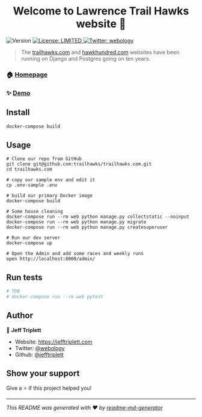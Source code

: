 <h1 align="center">Welcome to Lawrence Trail Hawks website 👋</h1>
<p>
  <img alt="Version" src="https://img.shields.io/badge/version-2.24.2-blue.svg?cacheSeconds=2592000" />
  <a href="#" target="_blank">
    <img alt="License: LIMITED" src="https://img.shields.io/badge/License-LIMITED-yellow.svg" />
  </a>
  <a href="https://twitter.com/webology" target="_blank">
    <img alt="Twitter: webology" src="https://img.shields.io/twitter/follow/webology.svg?style=social" />
  </a>
</p>

> The [trailhawks.com](https://trailhawks.com) and [hawkhundred.com](https://hawkhundred.com) websites have been running on Django and Postgres going on ten years. 

### 🏠 [Homepage](https://github.com/trailhawks/trailhawks.com)

### ✨ [Demo](https://trailhawks.com/)

## Install

```sh
docker-compose build
```

## Usage

```shell
# Clone our repo from GitHub
git clone git@github.com:trailhawks/trailhawks.com.git
cd trailhawks.com

# copy our sample env and edit it
cp .env-sample .env

# build our primary Docker image
docker-compose build

# Some house cleaning
docker-compose run --rm web python manage.py collectstatic --noinput
docker-compose run --rm web python manage.py migrate
docker-compose run --rm web python manage.py createsuperuser

# Run our dev server
docker-compose up

# Open the Admin and add some races and weekly runs
open http://localhost:8000/admin/
```
## Run tests

```sh
# TDB
# docker-compose run --rm web pytest
```

## Author

👤 **Jeff Triplett**

* Website: https://jefftriplett.com
* Twitter: [@webology](https://twitter.com/webology)
* Github: [@jefftriplett](https://github.com/jefftriplett)

## Show your support

Give a ⭐️ if this project helped you!

***
_This README was generated with ❤️ by [readme-md-generator](https://github.com/kefranabg/readme-md-generator)_
